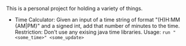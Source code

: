This is a personal project for holding a variety of things.

- Time Calculator: Given an input of a time string of format "(H)H:MM {AM|PM}" and a signed int, add that number of minutes to the time.  Restriction: Don't use any exising java time libraries.  Usage: `run "<some_time>" <some_update>` 

